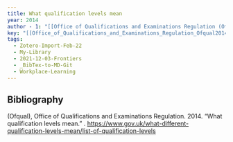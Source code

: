 ```yaml
---
title: What qualification levels mean
year: 2014
author - 1: "[[Office of Qualifications and Examinations Regulation (Ofqual)]]"
key: "[[Office_of_Qualifications_and_Examinations_Regulation_Ofqual2014-ny]]"
tags:
  - Zotero-Import-Feb-22
  - My-Library
  - 2021-12-03-Frontiers
  - _BibTex-to-MD-Git
  - Workplace-Learning
---
```


## Bibliography
(Ofqual), Office of Qualifications and Examinations Regulation. 2014. “What qualification levels mean.” . https://www.gov.uk/what-different-qualification-levels-mean/list-of-qualification-levels